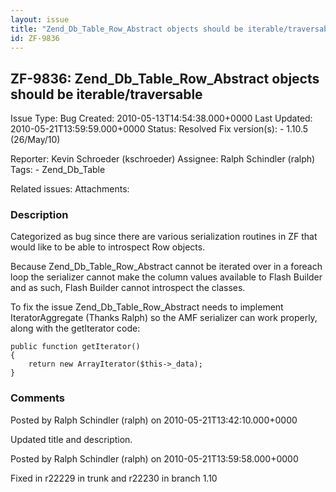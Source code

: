 ```yaml
---
layout: issue
title: "Zend_Db_Table_Row_Abstract objects should be iterable/traversable"
id: ZF-9836
---
```


ZF-9836: Zend\_Db\_Table\_Row\_Abstract objects should be iterable/traversable
------------------------------------------------------------------------------

 Issue Type: Bug Created: 2010-05-13T14:54:38.000+0000 Last Updated: 2010-05-21T13:59:59.000+0000 Status: Resolved Fix version(s): - 1.10.5 (26/May/10)
 
 Reporter:  Kevin Schroeder (kschroeder)  Assignee:  Ralph Schindler (ralph)  Tags: - Zend\_Db\_Table
 
 Related issues: 
 Attachments: 
### Description

Categorized as bug since there are various serialization routines in ZF that would like to be able to introspect Row objects.

Because Zend\_Db\_Table\_Row\_Abstract cannot be iterated over in a foreach loop the serializer cannot make the column values available to Flash Builder and as such, Flash Builder cannot introspect the classes.

To fix the issue Zend\_Db\_Table\_Row\_Abstract needs to implement IteratorAggregate (Thanks Ralph) so the AMF serializer can work properly, along with the getIterator code:

 
    public function getIterator() 
    {
        return new ArrayIterator($this->_data);
    }


 

 

### Comments

Posted by Ralph Schindler (ralph) on 2010-05-21T13:42:10.000+0000

Updated title and description.

 

 

Posted by Ralph Schindler (ralph) on 2010-05-21T13:59:58.000+0000

Fixed in r22229 in trunk and r22230 in branch 1.10

 

 